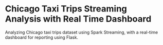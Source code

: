 # Chicago Taxi Trips Streaming Analysis with Real Time Dashboard

Analyzing Chicago taxi trips dataset using Spark Streaming, with a real-time dashboard for reporting using Flask.
